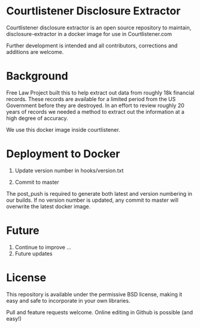 Courtlistener Disclosure Extractor
==================================

Courtlistener disclosure extractor is an open source repository to 
maintain, disclosure-extractor in a docker image for use in Courtlistener.com

Further development is intended and all contributors, corrections and 
additions are welcome.

Background
==========

Free Law Project built this to help extract out data from roughly 18k financial
records. These records are available for a limited period from the US Government
before they are destroyed.  In an effort to review roughly 20 years of records we needed
a method to extract out the information at a high degree of accuracy.

We use this docker image inside courtlistener.

Deployment to Docker
====================

1.  Update version number in hooks/version.txt

2.  Commit to master


The post_push is required to generate both latest and version numbering 
in our builds.  If no version number is updated, any commit to master will 
overwrite the latest docker image. 

Future
=======

1) Continue to improve ...
2) Future updates



License
=======

This repository is available under the permissive BSD license, making it easy and safe to incorporate in your own libraries.

Pull and feature requests welcome. Online editing in Github is possible (and easy!)
